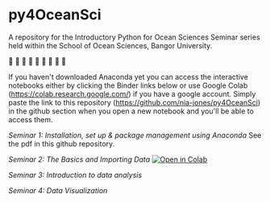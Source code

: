 # py4OceanSci

A repository for the Introductory Python for Ocean Sciences Seminar series held within the School of Ocean Sciences, Bangor University. 

🌊 🐠 🌊 🐠 🌊 🐠 🌊 🐠 🌊

If you haven't downloaded Anaconda yet you can access the interactive notebooks either by clicking the Binder links below or use Google Colab (https://colab.research.google.com/) if you have a google account. Simply paste the link to this repository (https://github.com/nia-jones/py4OceanSci) in the github section when you open a new notebook and you'll be able to access them. 

*Seminar 1: Installation, set up & package management using Anaconda* See the pdf in this github repository. 

*Seminar 2: The Basics and Importing Data*  [![Open in Colab](https://colab.research.google.com/assets.svg)](https://colab.research.google.com/github/nia-jones/py4OceanSci/blob/main/Basics_and_ImportingData.ipynb)

*Seminar 3: Introduction to data analysis* 

*Seminar 4: Data Visualization*
